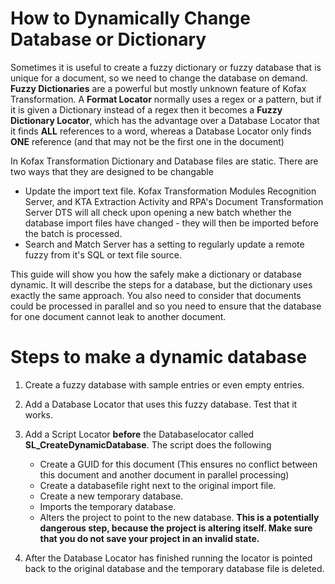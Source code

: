 # How to Dynamically Change Database or Dictionary 
Sometimes it is useful to create a fuzzy dictionary or fuzzy database that is unique for a document, so we need to change the database on demand.  
**Fuzzy Dictionaries** are a powerful but mostly unknown feature of Kofax Transformation. A **Format Locator** normally uses a regex or a pattern, but if it is given a Dictionary instead of a regex then it becomes a **Fuzzy Dictionary Locator**, which has the advantage over a Database Locator that it finds **ALL** references to a word, whereas a Database Locator only finds **ONE** reference (and that may not be the first one in the document)

In Kofax Transformation Dictionary and Database files are static. There are two ways that they are designed to be changable
* Update the import text file. Kofax Transformation Modules Recognition Server, and KTA Extraction Activity and RPA's Document Transformation Server DTS will all check upon opening a new batch whether the database import files have changed - they will then be imported before the batch is processed.
* Search and Match Server has a setting to regularly update a remote fuzzy from it's SQL or text file source.  

This guide will show you how the safely make a dictionary or database dynamic. It will describe the steps for a database, but the dictionary uses exactly the same approach.
You also need to consider that documents could be processed in parallel and so you need to ensure that the database for one document cannot leak to another document.  
# Steps to make a dynamic database
1. Create a fuzzy database with sample entries or even empty entries.
2. Add a Database Locator that uses this fuzzy database. Test that it works.
3. Add a Script Locator **before** the Databaselocator called **SL_CreateDynamicDatabase**. The script does the following
   * Create a GUID for this document (This ensures no conflict between this document and another document in parallel processing)
   * Create a databasefile right next to the original import file.
   * Create a new temporary database.
   * Imports the temporary database.
   * Alters the project to point to the new database. **This is a potentially dangerous step, because the project is altering itself. Make sure that you do not save your project in an invalid state.**

4. After the Database Locator has finished running the locator is pointed back to the original database and the temporary database file is deleted.

```vb
```


